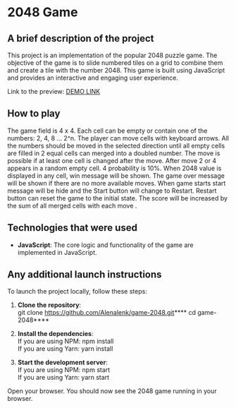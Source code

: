 # 2048 Game

## A brief description of the project

This project is an implementation of the popular 2048 puzzle game. The objective of the game is to slide numbered tiles on a grid to combine them and create a tile with the number 2048. This game is built using JavaScript and provides an interactive and engaging user experience.

Link to the preview:  [DEMO LINK](https://alenalenk.github.io/game-2048/)

## How to play 
The game field is 4 x 4.
Each cell can be empty or contain one of the numbers: 2, 4, 8 ... 2^n.
The player can move cells with keyboard arrows.
All the numbers should be moved in the selected direction until all empty cells are filled in
2 equal cells can merged into a doubled number.
The move is possible if at least one cell is changed after the move.
After move 2 or 4 appears in a random empty cell. 4 probability is 10%.
When 2048 value is displayed in any cell, win message will be shown.
The game over message will be shown if there are no more available moves.
When game starts start message will be hide and  the Start button will change to Restart. Restart button can reset the game to the initial state.
The score will be increased by the sum of all merged cells with each move .

## Technologies that were used

- **JavaScript**: The core logic and functionality of the game are implemented in JavaScript.

## Any additional launch instructions

To launch the project locally, follow these steps:

1. **Clone the repository**:<br>
   git clone https://github.com/Alenalenk/game-2048.git****
   cd game-2048****
   
2. **Install the dependencies**:<br>
  If you are using NPM: npm install<br>
  If you are using Yarn: yarn install<br>

4. **Start the development server**: <br>
  If you are using NPM: npm start<br>
  If you are using Yarn: yarn start<br>

Open your browser.
You should now see the 2048 game running in your browser.
